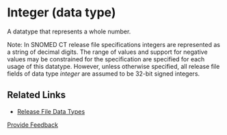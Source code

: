 # Integer (data type)

A datatype that represents a whole number.

Note: In SNOMED CT release file specifications integers are represented as a string of decimal digits. The range of values and support for negative values may be constrained for the specification are specified for each usage of this datatype. However, unless otherwise specified, all release file fields of data type _integer_ are assumed to be 32-bit signed integers.

## Related Links

* [Release File Data Types](../../../3-release-types-packages-and-files/3.1-common-features-of-all-release-files/3.1.2-release-file-data-types.md)






<a href="https://docs.google.com/forms/d/e/1FAIpQLScTmbZIf0UEQwYDkY27EEWBkaiYkHSbR0_9DmFrMLXoQLyL7Q/viewform?usp=pp_url&entry.1767247133=Release+File+Specification&entry.670899847=Integer%20%28data%20type%29" class="button primary">Provide Feedback</a>
